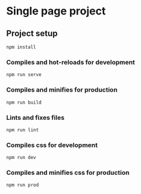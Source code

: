 # Single page project

## Project setup
```
npm install
```

### Compiles and hot-reloads for development
```
npm run serve
```

### Compiles and minifies for production
```
npm run build
```

### Lints and fixes files
```
npm run lint
```

### Compiles css for development
```
npm run dev
```

### Compiles and minifies css for production
```
npm run prod
```
